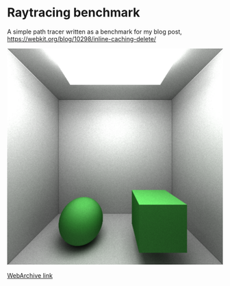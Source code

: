 # Raytracing benchmark

A simple path tracer written as a benchmark for my blog post, https://webkit.org/blog/10298/inline-caching-delete/

![expected](expected.png)

[WebArchive link](https://github.com/justinmichaud/js-bench-raytrace/raw/main/A%20Tour%20of%20Inline%20Caching%20with%20Delete.webarchive)
